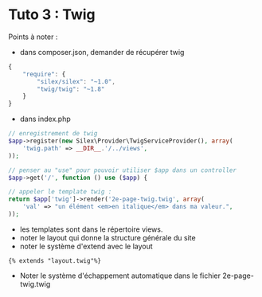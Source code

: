 Tuto 3 : Twig
======================================

Points à noter :

* dans composer.json, demander de récupérer twig

```javascript
{
    "require": {
        "silex/silex": "~1.0",
        "twig/twig": "~1.8"
    }
}
```

* dans index.php

```php
// enregistrement de twig
$app->register(new Silex\Provider\TwigServiceProvider(), array(
    'twig.path' => __DIR__.'/../views',
));

// penser au "use" pour pouvoir utiliser $app dans un controller
$app->get('/', function () use ($app) {

// appeler le template twig :
return $app['twig']->render('2e-page-twig.twig', array(
    'val' => "un élément <em>en italique</em> dans ma valeur.",
));
```

* les templates sont dans le répertoire views.
* noter le layout qui donne la structure générale du site
* noter le système d'extend avec le layout

```twig
{% extends "layout.twig"%}
```

* Noter le système d'échappement automatique dans le fichier 2e-page-twig.twig

